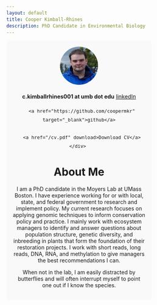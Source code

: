 ```yaml
---
layout: default
title: Cooper Kimball-Rhines
description: PhD Candidate in Environmental Biology
---
```


<style>
.container {
  display: flex;
  flex-wrap: wrap;
  align-items: flex-start;
}
.sidebar {
  flex: 1 1 150px;
  max-width: 350px;
  margin-right: 2rem;
  padding: 1rem;
  background-color: #f9f9f9;
  border-radius: 8px;
  text-align: center;
}
.sidebar img {
  width: 100px;
  height: 100px;
  border-radius: 50%;
  object-fit: cover;
}
.sidebar .contact-info {
  margin-top: 1rem;
  font-size: 0.9rem;
  line-height: 1.6;
}
.main-content {
  flex: 3 1 600px;
}
.top-nav {
  text-align: right;
  margin-bottom: 2rem;
  padding: 1rem 0;
  border-bottom: 1px solid #e0e0e0;
}

.top-nav nav {
  display: inline-block;
}

.nav-link {
  margin-left: 1rem;
  text-decoration: none;
  font-weight: bold;
  color: #0366d6;
}

.nav-link:hover {
  text-decoration: underline;
}

</style>

<div class="container">
  <div class="sidebar">
    <img src="Headshot.png"/>
    <div class="contact-info">
      <strong>c.kimballrhines001 at umb dot edu</strong>
      <a href="https://linkedin.com/in/cmkr" target="_blank">linkedIn</a>

      <a href="https://github.com/coopermkr" target="_blank">github</a>

      <a href="/cv.pdf" download>Download CV</a>
    </div> 
  </div>

  <div class="main-content">
    <h1>About Me</h1>
    <p>
	I am a PhD candidate in the Moyers Lab at UMass Boston. I have experience working for or with local, state, and federal government to research and implement policy. My current research focuses on applying genomic techniques to inform conservation policy and practice. I mainly work with ecosystem managers to identify and answer questions about population structure, genetic diversity, and inbreeding in plants that form the foundation of their restoration projects. I work with short reads, long reads, DNA, RNA, and methylation to give managers the best recommendations I can. 
    </p>
    <p>
	When not in the lab, I am easily distracted by butterflies and will often interrupt myself to point one out if I know the species.
    </p>
  </div>
</div>
